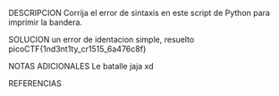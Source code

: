 
DESCRIPCION
Corrija el error de sintaxis en este script de Python para imprimir la bandera.

SOLUCION
un error de identacion simple, resuelto
picoCTF{1nd3nt1ty_cr1515_6a476c8f}

NOTAS ADICIONALES
Le batalle jaja xd

REFERENCIAS